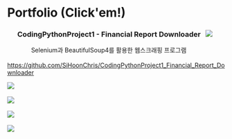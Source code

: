 # Portfolio (Click'em!)
### &nbsp; &nbsp; &nbsp; CodingPythonProject1 - Financial Report Downloader &nbsp; <img src="https://img.shields.io/badge/python-3776AB?style=for-the-badge&logo=python&logoColor=white">   
&nbsp; &nbsp; &nbsp; &nbsp; &nbsp; &nbsp; &nbsp; <span>Selenium과 BeautifulSoup4를 활용한 웹스크래핑 프로그램</span>  
&nbsp; &nbsp; &nbsp; &nbsp; &nbsp; &nbsp; &nbsp; https://github.com/SiHoonChris/CodingPythonProject1_Financial_Report_Downloader  

<a href="https://github.com/SiHoonChris/CodingPythonProject2_Technical_Indicators">
 <img src="https://user-images.githubusercontent.com/109140000/210166215-7b9d0c79-0e8e-42ff-94a5-13fc3ce81c4c.png">
</a>  
<br><br>
<a href="https://github.com/SiHoonChris/CodingJavaProject1_Blackjack">
 <img src="https://user-images.githubusercontent.com/109140000/206840642-b597c0ba-c885-4f71-988d-22963822342a.png">
</a>  
<br><br>
<a href="https://github.com/SiHoonChris/CodingJavaProject2_Minesweeper">
 <img src="https://user-images.githubusercontent.com/109140000/204074033-ecf0daad-34fb-4190-b01c-27b009e00315.png">
</a>  
<br><br>
<a href="https://github.com/SiHoonChris/CodingJavaProject4_Portfolio_Builder">
 <img src="https://user-images.githubusercontent.com/109140000/217211758-3e4c8342-001e-4373-bd84-80fb857fefc7.gif">
</a>  

